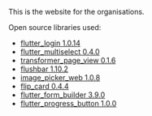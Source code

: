 This is the website for the organisations.

Open source libraries used:

- [flutter_login 1.0.14](https://pub.dev/packages/flutter_login)
- [flutter_multiselect 0.4.0](https://pub.dev/packages/flutter_multiselect#-readme-tab-)
- [transformer_page_view 0.1.6](https://pub.dev/packages/transformer_page_view)
- [flushbar 1.10.2](https://pub.dev/packages/flushbar)
- [image_picker_web 1.0.8](https://pub.dev/packages/image_picker_web)
- [flip_card 0.4.4](https://pub.dev/packages/flip_card)
- [flutter_form_builder 3.9.0](https://pub.dev/packages/flutter_form_builder)
- [flutter_progress_button 1.0.0](https://pub.dev/packages/flutter_progress_button)

